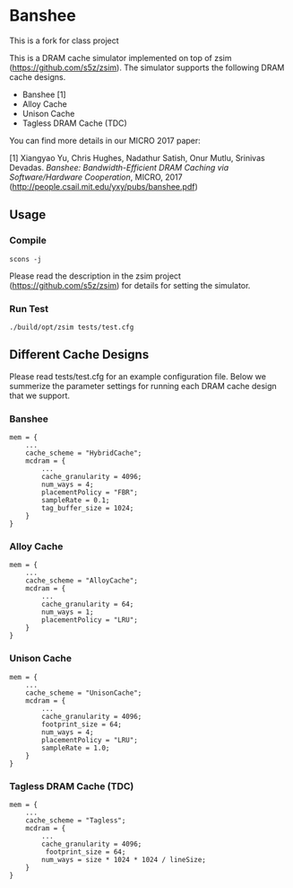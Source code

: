 # Banshee

This is a fork for class project

This is a DRAM cache simulator implemented on top of zsim (https://github.com/s5z/zsim). The simulator supports the following DRAM cache designs. 

- Banshee [1]
- Alloy Cache
- Unison Cache
- Tagless DRAM Cache (TDC)

You can find more details in our MICRO 2017 paper:

[1] Xiangyao Yu, Chris Hughes, Nadathur Satish, Onur Mutlu, Srinivas Devadas. *Banshee: Bandwidth-Efficient DRAM Caching via Software/Hardware Cooperation*, MICRO, 2017 (http://people.csail.mit.edu/yxy/pubs/banshee.pdf)


## Usage

### Compile 

    scons -j

Please read the description in the zsim project (https://github.com/s5z/zsim) for details for setting the simulator.  

### Run    Test

    ./build/opt/zsim tests/test.cfg

## Different Cache Designs

Please read tests/test.cfg for an example configuration file. Below we summerize the parameter settings for running each DRAM cache design that we support.

### Banshee
```
mem = {  
    ...  
    cache_scheme = "HybridCache";  
    mcdram = {  
        ...  
        cache_granularity = 4096;  
        num_ways = 4;  
        placementPolicy = "FBR";  
        sampleRate = 0.1;  
        tag_buffer_size = 1024;  
    }  
} 
```

### Alloy Cache

```
mem = {  
    ...  
    cache_scheme = "AlloyCache";
    mcdram = {  
        ...
        cache_granularity = 64;  
        num_ways = 1;  
        placementPolicy = "LRU";  
    }
}
```

### Unison Cache 

```
mem = {  
    ...  
    cache_scheme = "UnisonCache";
    mcdram = {  
        ...
        cache_granularity = 4096; 
        footprint_size = 64;  
        num_ways = 4;  
        placementPolicy = "LRU"; 
        sampleRate = 1.0;
    }
}
```

### Tagless DRAM Cache (TDC) 

```
mem = {  
    ...  
    cache_scheme = "Tagless";
    mcdram = {  
        ...
        cache_granularity = 4096;  
         footprint_size = 64;   
        num_ways = size * 1024 * 1024 / lineSize; 
    }
}
```
